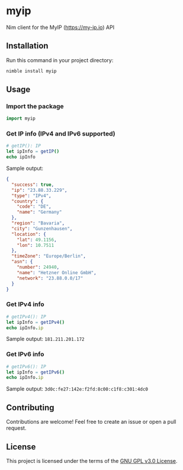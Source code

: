 # myip

Nim client for the MyIP (https://my-ip.io) API

## Installation

Run this command in your project directory:

```bash
nimble install myip
```

## Usage

### Import the package

```nim
import myip
```

### Get IP info (IPv4 and IPv6 supported)

```nim
# getIP(): IP
let ipInfo = getIP()
echo ipInfo
```

Sample output:

```json
{
  "success": true,
  "ip": "23.88.33.229",
  "type": "IPv4",
  "country": {
    "code": "DE",
    "name": "Germany"
  },
  "region": "Bavaria",
  "city": "Gunzenhausen",
  "location": {
    "lat": 49.1156,
    "lon": 10.7511
  },
  "timeZone": "Europe/Berlin",
  "asn": {
    "number": 24940,
    "name": "Hetzner Online GmbH",
    "network": "23.88.0.0/17"
  }
}
```

### Get IPv4 info

```nim
# getIPv4(): IP
let ipInfo = getIPv4()
echo ipInfo.ip
```

Sample output: `181.211.201.172`

### Get IPv6 info

```nim
# getIPv6(): IP
let ipInfo = getIPv6()
echo ipInfo.ip
```

Sample output: `3d0c:fe27:142e:f2fd:8c00:c1f8:c301:4dc0`

## Contributing

Contributions are welcome! Feel free to create an issue or open a pull request.

## License

This project is licensed under the terms of the [GNU GPL v3.0 License](https://www.gnu.org/licenses/gpl-3.0.html).
